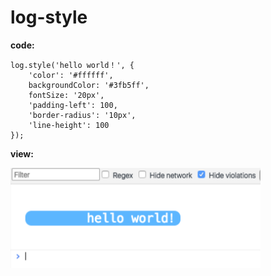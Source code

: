 # log-style

**code:**
```
log.style('hello world！', {
    'color': '#ffffff',
    backgroundColor: '#3fb5ff',
    fontSize: '20px',
    'padding-left': 100,
    'border-radius': '10px',
    'line-height': 100
});
```

**view:**

<img width="400" src="./images/log-img.png">
